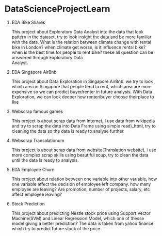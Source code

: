 # DataScienceProjectLearn

1. EDA Bike Shares

   This project about Exploratory Data Analyst into the data that look pattern in the dataset, try to look insight the data and be
   more familiar with the data. What is the relation between climate change with rental bike in London? when climate get worse, is it
   influence rental bike? when is the best time for people to rent bike? these all question can be answered through Exploratory Data      
   Analyst.

2. EDA Singapore AirBnb

   This project about Data Exploration in Singapore AirBnb. we try to look which area in Singapore that people tend to rent, which area      are more expensive so we can predict buyer/renter in future analysis. With Data Exploration, we can look deeper how renter/buyer choose    theirplace to live

3. Webscrap famous games

   This project is about scrap data from Internet, I use data from wikipedia and try to scrap the data into Data Frame using simple          read)_html, try to cleaning the data so the data is ready to analyse further.

4. Webscrap Transalationum

   This project is about scrap data from website(Translation website), I use more complex scrap skills using beautiful soup, try to clean 
   the data until the data is ready to analysis.
   
5. EDA Employee Churn

   This project about relation between one variable into other variable, how one variable affect the decision of employee left company.
   how many employee are leaving? Are promotion, number of projects, salary, etc affect employee leaving? 

6. Stock Prediction
 
   This project about predicting Nestle stock price using Support Vector Machine(SVM) and Linear Regression Model, which one of thesse
   model giving a better prediction? The data is taken from yahoo finance which try to predict future stock of the price.
